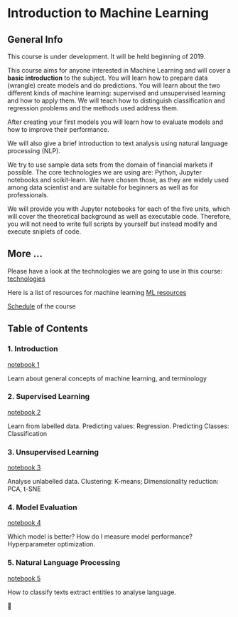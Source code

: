 # Introduction to Machine Learning

## General Info
This course is under development. It will be held beginning of 2019.


This course aims for anyone interested in Machine Learning and will cover a **basic introduction** to the subject.
You will learn how to prepare data (wrangle) create models and do predictions. You will learn about the two different kinds of machine
learning: supervised and unsupervised learning and how to apply them. 
We will teach how to distinguish classification and regression problems and the methods used address them.

After creating your first models you will learn how to evaluate models and how to improve their performance.

We will also give a brief introduction to text analysis using natural language processing (NLP).

We try to use sample data sets from the domain of financial markets if possible. 
The core technologies we are using are: Python, Jupyter notebooks and scikit-learn.
We have chosen those, as they are widely used among data scientist and are suitable for beginners as well as for professionals.

We will provide you with Jupyter notebooks for each of the five units, which will cover the theoretical background
as well as executable code. Therefore, you will not need to write full scripts by yourself but instead modify and
execute sniplets of code.

## More ...
Please have a look at the technologies we are going to use in this course:
[technologies](md/technologies.md)

Here is a list of resources for machine learning
[ML resources](md/ml_resources.md)

[Schedule](md/schedule.md) of the course


## Table of Contents
### 1. Introduction 
[notebook 1](notebooks/1_introduction.ipynb)

Learn about general concepts of machine learning, and terminology

### 2. Supervised Learning
[notebook 2](notebooks/2_supervised_learning.ipynb)

Learn from labelled data. Predicting values: Regression. Predicting Classes: Classification

### 3. Unsupervised Learning
[notebook 3](notebooks/3_unsupervised_learning.ipynb)

Analyse unlabelled data. Clustering: K-means; Dimensionality reduction: PCA, t-SNE

### 4. Model Evaluation
[notebook 4](notebooks/4_model_evaluation.ipynb)

Which model is better? How do I measure model performance? Hyperparameter optimization.

### 5. Natural Language Processing
[notebook 5](notebooks/5_nlp.ipynb)

How to classify texts extract entities to analyse language.


:octopus:
